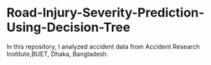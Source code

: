 # Road-Injury-Severity-Prediction-Using-Decision-Tree
In this repository, I analyzed accident data from Accident Research Institute,BUET, Dhaka, Bangladesh.

